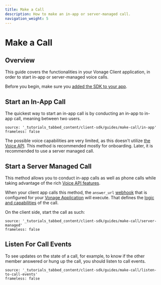 ```yaml
---
title: Make a Call
description: How to make an in-app or server-managed call.
navigation_weight: 5
---
```


# Make a Call

## Overview

This guide covers the functionalities in your Vonage Client application, in order to start in-app or server-managed voice calls.

Before you begin, make sure you [added the SDK to your app](/client-sdk/setup/add-sdk-to-your-app).

## Start an In-App Call

The quickest way to start an in-app call is by conducting an in-app to in-app call, meaning between two users.

```tabbed_content
source: '_tutorials_tabbed_content/client-sdk/guides/make-call/in-app'
frameless: false
```

The possible voice capabilities are very limited, as this doesn't utilize [the Voice API](/voice/voice-api/overview). This method is recommended mostly for onboarding. Later, it is recommended to use a server managed call.

## Start a Server Managed Call

This method allows you to conduct in-app calls as well as phone calls while taking advantage of the rich [Voice API features](/voice/voice-api/overview).

When your client app calls this method, the `answer_url` [webhook](/concepts/guides/webhooks) that is configured for your [Vonage Application](/concepts/guides/applications) will execute. That defines the [logic and capabilities](/voice/voice-api/ncco-reference) of the call.

On the client side, start the call as such:

```tabbed_content
source: '_tutorials_tabbed_content/client-sdk/guides/make-call/server-managed'
frameless: false
```

## Listen For Call Events

To see updates on the state of a call, for example, to know if the other member answered or hung up the call, you should listen to call events.

```tabbed_content
source: '_tutorials_tabbed_content/client-sdk/guides/make-call/listen-to-call-events'
frameless: false
```
